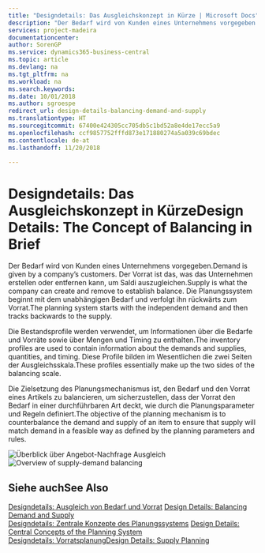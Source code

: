 ```yaml
---
title: "Designdetails: Das Ausgleichskonzept in Kürze | Microsoft Docs"
description: "Der Bedarf wird von Kunden eines Unternehmens vorgegeben. Der Vorrat ist das, was das Unternehmen erstellen oder entfernen kann, um Saldi auszugleichen. Die Planungssystem beginnt mit dem unabhängigen Bedarf und verfolgt ihn rückwärts zum Vorrat."
services: project-madeira
documentationcenter: 
author: SorenGP
ms.service: dynamics365-business-central
ms.topic: article
ms.devlang: na
ms.tgt_pltfrm: na
ms.workload: na
ms.search.keywords: 
ms.date: 10/01/2018
ms.author: sgroespe
redirect_url: design-details-balancing-demand-and-supply
ms.translationtype: HT
ms.sourcegitcommit: 67400e424305cc705db5c1bd52a8e4de17ecc5a9
ms.openlocfilehash: ccf9857752fffd873e171880274a5a039c69bdec
ms.contentlocale: de-at
ms.lasthandoff: 11/20/2018

---
```

# <a name="design-details-the-concept-of-balancing-in-brief"></a><span data-ttu-id="ed0da-105">Designdetails: Das Ausgleichskonzept in Kürze</span><span class="sxs-lookup"><span data-stu-id="ed0da-105">Design Details: The Concept of Balancing in Brief</span></span>
<span data-ttu-id="ed0da-106">Der Bedarf wird von Kunden eines Unternehmens vorgegeben.</span><span class="sxs-lookup"><span data-stu-id="ed0da-106">Demand is given by a company’s customers.</span></span> <span data-ttu-id="ed0da-107">Der Vorrat ist das, was das Unternehmen erstellen oder entfernen kann, um Saldi auszugleichen.</span><span class="sxs-lookup"><span data-stu-id="ed0da-107">Supply is what the company can create and remove to establish balance.</span></span> <span data-ttu-id="ed0da-108">Die Planungssystem beginnt mit dem unabhängigen Bedarf und verfolgt ihn rückwärts zum Vorrat.</span><span class="sxs-lookup"><span data-stu-id="ed0da-108">The planning system starts with the independent demand and then tracks backwards to the supply.</span></span>  

 <span data-ttu-id="ed0da-109">Die Bestandsprofile werden verwendet, um Informationen über die Bedarfe und Vorräte sowie über Mengen und Timing zu enthalten.</span><span class="sxs-lookup"><span data-stu-id="ed0da-109">The inventory profiles are used to contain information about the demands and supplies, quantities, and timing.</span></span> <span data-ttu-id="ed0da-110">Diese Profile bilden im Wesentlichen die zwei Seiten der Ausgleichsskala.</span><span class="sxs-lookup"><span data-stu-id="ed0da-110">These profiles essentially make up the two sides of the balancing scale.</span></span>  

 <span data-ttu-id="ed0da-111">Die Zielsetzung des Planungsmechanismus ist, den Bedarf und den Vorrat eines Artikels zu balancieren, um sicherzustellen, dass der Vorrat den Bedarf in einer durchführbaren Art deckt, wie durch die Planungsparameter und Regeln definiert.</span><span class="sxs-lookup"><span data-stu-id="ed0da-111">The objective of the planning mechanism is to counterbalance the demand and supply of an item to ensure that supply will match demand in a feasible way as defined by the planning parameters and rules.</span></span>  

 <span data-ttu-id="ed0da-112">![Überblick über Angebot-Nachfrage Ausgleich](media/nav_app_supply_planning_2_balancing.png "Überblick über Angebot-Nachfrage Ausgleich")</span><span class="sxs-lookup"><span data-stu-id="ed0da-112">![Overview of supply-demand balancing](media/nav_app_supply_planning_2_balancing.png "Overview of supply-demand balancing")</span></span>  

## <a name="see-also"></a><span data-ttu-id="ed0da-113">Siehe auch</span><span class="sxs-lookup"><span data-stu-id="ed0da-113">See Also</span></span>  
 <span data-ttu-id="ed0da-114">[Designdetails: Ausgleich von Bedarf und Vorrat](design-details-balancing-demand-and-supply.md) </span><span class="sxs-lookup"><span data-stu-id="ed0da-114">[Design Details: Balancing Demand and Supply](design-details-balancing-demand-and-supply.md) </span></span>  
 <span data-ttu-id="ed0da-115">[Designdetails: Zentrale Konzepte des Planungssystems](design-details-central-concepts-of-the-planning-system.md) </span><span class="sxs-lookup"><span data-stu-id="ed0da-115">[Design Details: Central Concepts of the Planning System](design-details-central-concepts-of-the-planning-system.md) </span></span>  
 [<span data-ttu-id="ed0da-116">Designdetails: Vorratsplanung</span><span class="sxs-lookup"><span data-stu-id="ed0da-116">Design Details: Supply Planning</span></span>](design-details-supply-planning.md)

